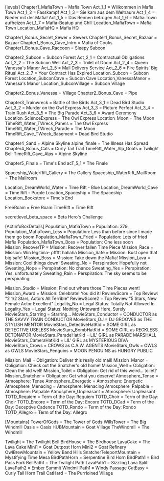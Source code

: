 [levels]
Chapter1_MafiaTown = Mafia Town 
Act_1_1 = Willkommen in Mafia Town 
Act_1_2 = Fasskampf 
Act_1_3 = Sie kam aus dem Weltraum 
Act_1_4 = Nieder mit der Mafia! 
Act_1_5 = Das Rennen betrügen 
Act_1_6 = Mafia Town aufheizen 
Act_1_7 = Mafia-Beatup und Chill 
Location_MafiaTown = Mafia Town 
Location_MafiaHQ = Mafia HQ

Chapter1_Bonus_Secret_Sewer = Sewers
Chapter1_Bonus_Secret_Bazaar = Bazaar
Chapter1_Bonus_Cave_Intro = Mafia of Cooks
Chapter1_Bonus_Cave_Raccoon = Sleepy Subcon

Chapter2_Subcon = Subcon Forest
Act_2_1 = Contractual Obligations
Act_2_2 = The Subcon Well
Act_2_3 = Toilet of Doom
Act_2_4 = Queen Vanessa's Manor
Act_2_5 = Mail Delivery Service
Act_2_6 = Fire Spirits' Big Ritual
Act_2_7 = Your Contract Has Expired
Location_Subcon = Subcon Forest
Location_SubconCave = Subcon Cave
Location_VanessaManor = Vanessa's Manor
Location_SubconVillage = Subcon Village

Chapter2_Bonus_Vanessa = Village
Chapter2_Bonus_Cave = Pipe

Chapter3_Trainwreck = Battle of the Birds
Act_3_1 = Dead Bird Studio
Act_3_2 = Murder on the Owl Express
Act_3_3 = Picture Perfect
Act_3_4 = Train Rush
Act_3_5 = The Big Parade
Act_3_6 = Award Ceremony
Location_ScienceExpress = The Owl Express
Location_Moon = The Moon
TimeRift_Water_TWreck_Panels = The Owl Express
TimeRift_Water_TWreck_Parade = The Moon
TimeRift_Cave_TWreck_Basement = Dead Bird Studio

Chapter4_Sand = Alpine Skyline
alpine_finale = The Illness Has Spread
Chapter4_Bonus_Cats = Curly Tail Trail
TimeRift_Water_Alp_Goats = Twilight Bell
TimeRift_Cave_Alps = Alpine Skyline

Chapter5_Finale = Time's End
acT_5_1 = The Finale

Spaceship_WaterRift_Gallery = The Gallery
Spaceship_WaterRift_MailRoom = The Mailroom

Location_DreamWorld_Water = Time Rift - Blue
Location_DreamWorld_Cave = Time Rift - Purple
Location_Spaceship = The Spaceship
Location_Bookstore = Time's End

FreeRoam = Free Roam
TimeRift = Time Rift

secretlevel_beta_space = Beta Hero's Challenge

[ActInfoBoxDetails]
Population_MafiaTown = Population: 379
Population_MafiaTown_Less = Population: Less than before since I made them go boom
Population_MafiaTown_Fried = Population: Lots of fried Mafia
Population_MafiaTown_Boss = Population: One less soon
Mission_RecoverTP = Mission: Recover fallen Time Piece
Mission_Race = Mission: Win legitima- pfffft hahaha
Mission_Safe = Mission: Bust open that big safe!
Mission_Boss =  Mission: Take down the Mafia!
Mission_Lava = Mission: Cool things down!
Sweating_No = Perspiration: Hopefully not
Sweating_Nope = Perspiration: No chance
Sweating_Yes = Perspiration: Yes, unfortunately
Sweating_Rain = Perspiration: The sky seems to be perspirating

Mission_Studio = Mission: Find out where those Time Pieces went!
Mission_Award = Mission: Celebrate! You did it!
ReviewScore = Top Review: "2 1/2 Stars, Actors All Terrible"
ReviewScore2 = Top Review "5 Stars, New Female Actor Excellent"
Legality_No = Legal Status: Totally Not Allowed In
Legality_Yes = Legal Status: Nothing Untoward Here, Surely
MovieStars_Starring = Starring...
MovieStars_Conductor = CONDUCTOR as THE SAVVY TRAIN CONDUCTOR
MovieStars_DJ = DJ GROOVES as THE STYLISH MENTOR
MovieStars_DetectiveHatKid = SOME GIRL as DETECTIVE USELESS
MovieStars_BombHatKid = SOME GIRL as RECKLESS DETONATOR
MovieStars_ParadeHatKid = LIL' GIRL as PARADE MARSHALL
MovieStars_CameraHatKid = LIL' GIRL as MYSTERIOUS DIVA
MovieStars_Crows = CROWS as C.A.W. AGENTS
MovieStars_Owls = OWLS as OWLS
MovieStars_Penguins = MOON PENGUINS as HUNGRY PUBLIC

Mission_Mail = Obligation: Deliver this really old mail!
Mission_Manor = Obligation: Check out the Snatcher's old home!
Mission_Well = Obligation: Clean the old well!
Mission_Toilet = Obligation: Get rid of this weird... toilet?
Mission_Snatcher = Obligation: Get what you deserve!
Atmosphere_Tense = Atmosphere: Tense
Atmosphere_Energetic = Atmosphere: Energetic
Atmosphere_Menacing = Atmosphere: Menacing
Atmosphere_Palpable = Atmosphere: Palpable
Atmosphere_Unpleasant = Atmosphere: Unpleasant
TOTD_Requiem = Term of the Day: Requiem
TOTD_Choir = Term of the Day: Choir
TOTD_Encore = Term of the Day: Encore
TOTD_DCad = Term of the Day: Deceptive Cadence
TOTD_Rondo = Term of the Day: Rondo
TOTD_Allegro = Term of the Day: Allegro

[Mountains]
TowerOfGods = The Tower of Gods
WillsTower = The Big Windmill
Oasis = Oasis
HUBMountain = Goat Village
TheWindmill = The Windmill

Twilight = The Twilight Bell
BirdHouse = The Birdhouse
LavaCake = The Lava Cake
Mini1 = Goat Outpost Horn
Mini2 = Goat Refinery
OwlBrewMountain = Yellow Band Hills
SnatcherTeleportMountain = Mystifying Time Mesa
BirdPathHorn = Serpentine Bird Horn
BirdPath1 = Bird Pass Fork
BellPath1 = The Twilight Path
LavaPath1 = Sizzling Lava Split
LavaPath2 = Ember Summit
WindmillPath1 = Windy Passage
CatEasy = Curly Tail Horn Trail
CatHard = The Purrloined Village
